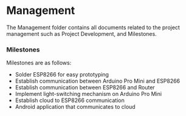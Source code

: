# Management

The Management folder contains all documents related to the project management such as Project Development, and Milestones.

### Milestones

Milestones are as follows:

* Solder ESP8266 for easy prototyping
* Establish communication between Arduino Pro Mini and ESP8266
* Establish communication between ESP8266 and Router
* Implement light-switching mechanism on Arduino Pro Mini
* Establish cloud to ESP8266 communication
* Android application that communicates to cloud
